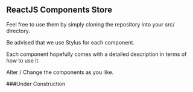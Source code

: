 ## ReactJS Components Store

Feel free to use them by simply cloning the repository into your src/ directory.

Be advised that we use Stylus for each component.

Each component hopefully comes with a detailed description in terms of how to use it.

Alter / Change the components as you like.

###Under Construction
